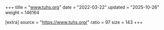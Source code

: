 +++
title = "www.tuhs.org"
date = "2022-03-22"
updated = "2025-10-26"
weight = 146164

[extra]
source = "https://www.tuhs.org/"
ratio = 97
size = 143
+++
